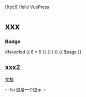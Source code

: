 [[toc]]
Hello VuePress

# xxx

### Badge <Badge text="beta" type="warning"/> <Badge text="默认主题"/>

dfskodfsd
{{ 6 * 9 }}
<span v-for="i in 3">{{ i }} </span>
{{ $page }}
   
## xxx2

[文档](https://vuepress.vuejs.org/zh/guide/using-vue.html#%E4%BD%BF%E7%94%A8%E9%A2%84%E5%A4%84%E7%90%86%E5%99%A8)

::: tip
这是一个提示
:::

<OutboundLink herf="baidu.com" />
